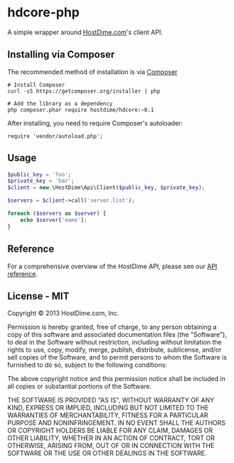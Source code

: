 # hdcore-php

A simple wrapper around [HostDime.com](http://www.hostdime.com/)'s client API.

## Installing via Composer

The recommended method of installation is via [Composer](http://getcomposer.org)

    # Install Composer
    curl -sS https://getcomposer.org/installer | php

    # Add the library as a dependency
    php composer.phar require hostdime/hdcore:~0.1

After installing, you need to require Composer's autoloader:

    require 'vendor/autoload.php'; 

## Usage

~~~php
$public_key = 'foo';
$private_key = 'bar';
$client = new \HostDime\Api\Client($public_key, $private_key);

$servers = $client->call('server.list');

foreach ($servers as $server) {
    echo $server['name'];
}
~~~

## Reference

For a comprehensive overview of the HostDime API, please see our [API reference](https://api.hostdime.com/docs/).

## License - MIT

Copyright © 2013 HostDime.com, Inc.

Permission is hereby granted, free of charge, to any person obtaining
a copy of this software and associated documentation files (the
"Software"), to deal in the Software without restriction, including
without limitation the rights to use, copy, modify, merge, publish,
distribute, sublicense, and/or sell copies of the Software, and to
permit persons to whom the Software is furnished to do so, subject to
the following conditions:

The above copyright notice and this permission notice shall be
included in all copies or substantial portions of the Software.

THE SOFTWARE IS PROVIDED "AS IS", WITHOUT WARRANTY OF ANY KIND,
EXPRESS OR IMPLIED, INCLUDING BUT NOT LIMITED TO THE WARRANTIES OF
MERCHANTABILITY, FITNESS FOR A PARTICULAR PURPOSE AND
NONINFRINGEMENT. IN NO EVENT SHALL THE AUTHORS OR COPYRIGHT HOLDERS BE
LIABLE FOR ANY CLAIM, DAMAGES OR OTHER LIABILITY, WHETHER IN AN ACTION
OF CONTRACT, TORT OR OTHERWISE, ARISING FROM, OUT OF OR IN CONNECTION
WITH THE SOFTWARE OR THE USE OR OTHER DEALINGS IN THE SOFTWARE.

